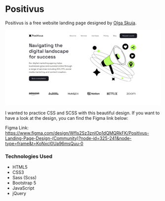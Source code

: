 # Positivus

Positivus is a free website landing page designed by [Olga Skuja](https://www.olgaskuja.design).

![alt text](https://github.com/mertbag96/positivus/blob/main/project.JPG)

I wanted to practice CSS and SCSS with this beautiful design. If you want to have a look at the design, you can find the Figma link below:

Figma Link: https://www.figma.com/design/WfIs2Sz3znIOp1dQMQRkFK/Positivus-Landing-Page-Design-(Community)?node-id=325-241&node-type=frame&t=KoNxcl0Ua96msQuu-0

### Technologies Used

- HTML5
- CSS3
- Sass (Scss)
- Bootstrap 5
- JavaScript
- jQuery
